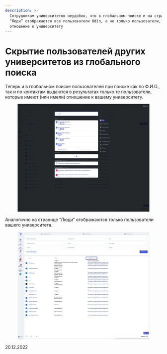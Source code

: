 ```yaml
---
description: >-
  Сотрудникам университетов неудобно, что в глобальном поиске и на странице
  “Люди” отображаются все пользователи Odin, а не только пользователи, имеющие
  отношение к университету
---
```


# Скрытие пользователей других университетов из глобального поиска

Теперь и в глобальном поиске пользователей при поиске как по Ф.И.О., так и по контактам выдаются в результатах только те пользователи, которые имеют (или имели) отношение к вашему университету.&#x20;

<figure><img src="../../.gitbook/assets/image (566).png" alt=""><figcaption></figcaption></figure>

Аналогично на странице “Люди” отображаются только пользователи вашего университета.

<figure><img src="../../.gitbook/assets/image (173).png" alt=""><figcaption></figcaption></figure>

20.12.2022
